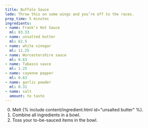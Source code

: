 ```yaml
---
title: Buffalo Sauce
lede: Throw this on some wings and you’re off to the races.
prep_time: 5 minutes
ingredients:
- name: Frank’s Hot Sauce
  ml: 83.33
- name: unsalted butter
  ml: 62.5
- name: white vinegar
  ml: 11.25
- name: Worcestershire sauce
  ml: 0.63
- name: Tabasco sauce
  ml: 1.25
- name: cayenne pepper
  ml: 0.63
- name: garlic powder
  ml: 0.31
- name: salt
  amount: to taste
---
```


0. Melt {% include content/ingredient.html id="unsalted butter" %}.
0. Combine all ingredients in a bowl.
0. Toss your to-be-sauced items in the bowl.

